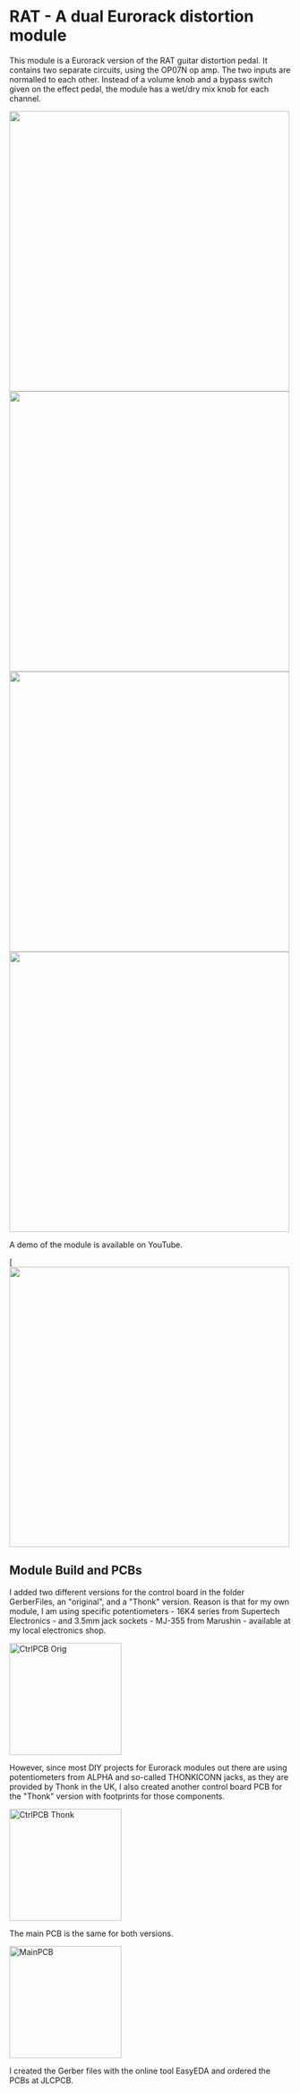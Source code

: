 # RAT - A dual Eurorack distortion module
This module is a Eurorack version of the RAT guitar distortion pedal.
It contains two separate circuits, using the OP07N op amp.
The two inputs are normalled to each other.
Instead of a volume knob and a bypass switch given on the effect pedal, the module has a wet/dry mix knob for each channel.

<img height="500" src="https://github.com/user-attachments/assets/60a1b3fe-ca7f-472f-991a-b350e9224391">
<img height="500" src="https://github.com/user-attachments/assets/5f3d53a6-8f36-49fe-ba2f-99965a934508">

<img height="500" src="https://github.com/user-attachments/assets/d4e88953-52b5-4f61-88f0-1f2658739ed0">
<img height="500" src="https://github.com/user-attachments/assets/0fafc53f-b85f-41b9-8022-13580fb2b1ae">

A demo of the module is available on YouTube.

[<img width="500" src="https://github.com/user-attachments/assets/80b52a6f-7850-4199-8312-8c6b3417a3ea">

## Module Build and PCBs
I added two different versions for the control board in the folder GerberFiles, an "original", and a "Thonk" version.
Reason is that for my own module, I am using specific potentiometers - 16K4 series from Supertech Electronics - and 3.5mm jack sockets - MJ-355 from Marushin - available at my local electronics shop.

<img width="200" alt="CtrlPCB Orig" src="https://github.com/user-attachments/assets/b288da83-0ec3-4b87-95a7-00d5ec1ac544">

However, since most DIY projects for Eurorack modules out there are using potentiometers from ALPHA and so-called THONKICONN jacks, as they are provided by Thonk in the UK, I also created another control board PCB for the "Thonk" version with footprints for those components.

<img width="200" alt="CtrlPCB Thonk" src="https://github.com/user-attachments/assets/4a26d78b-67c7-48a9-96c5-5ca7b66637bc">

The main PCB is the same for both versions.

<img width="200" alt="MainPCB" src="https://github.com/user-attachments/assets/2b259b6d-f2c7-40ba-a6cd-c890b6a672f2">

I created the Gerber files with the online tool EasyEDA and ordered the PCBs at JLCPCB.
